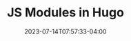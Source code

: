 ---
title: "JS Modules in Hugo"
date: 2023-07-14T07:57:33-04:00
draft: true
cover:
    image: "https://upload.wikimedia.org/wikipedia/commons/thumb/3/3f/Three.js_Icon.svg/440px-Three.js_Icon.svg.png"
tags: [""]
category: ["Development"]
---